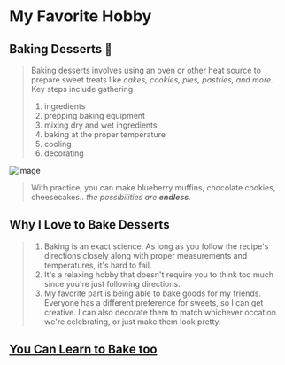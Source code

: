 # My Favorite Hobby

## Baking Desserts 🍰
>Baking desserts involves using an oven or other heat source to prepare sweet treats like *cakes, cookies, pies, pastries, and more.*
>Key steps include gathering
>1. ingredients
>2. prepping baking equipment
>3. mixing dry and wet ingredients
>4. baking at the proper temperature
>5. cooling
>6. decorating
>
![image](https://github.com/jasminkimm/TestSite/assets/63333003/bf77306d-9957-412b-8f3f-ae04b767142e)
>   
>With practice, you can make blueberry muffins, chocolate cookies, cheesecakes.. *the possibilities are **endless**.*
>
## Why I Love to Bake Desserts
>1. Baking is an exact science. As long as you follow the recipe's directions closely along with proper measurements and temperatures, it's hard to fail.
>2. It's a relaxing hobby that doesn't require you to think too much since you're just following directions.
>3. My favorite part is being able to bake goods for my friends. Everyone has a different preference for sweets, so I can get creative. I can also decorate them to match whichever occation we're celebrating, or just make them look pretty.

## [You Can Learn to Bake too](https://www.thriftbooks.com/w/martha-stewarts-baking-handbook_martha-stewart/254651/item/25003877/?utm_source=google&utm_medium=cpc&utm_campaign=pmax_high_vol_frontlist_under_%2410&utm_adgroup=&utm_term=&utm_content=&gclid=CjwKCAjwrranBhAEEiwAzbhNtUwZwJTABRdqvwUZdtJi2QAp7yFAUTn2BUdJxiq2LkAbvXkkHlCGmhoCEXkQAvD_BwE#idiq=25003877&edition=3393927)
